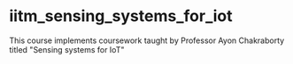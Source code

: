 # iitm_sensing_systems_for_iot
This course implements coursework taught by Professor Ayon Chakraborty titled "Sensing systems for IoT"
